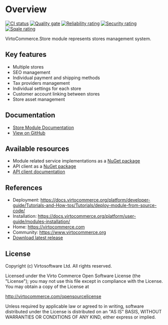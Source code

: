 # Overview

[![CI status](https://github.com/VirtoCommerce/vc-module-store/workflows/Module%20CI/badge.svg?branch=dev)](https://github.com/VirtoCommerce/vc-module-store/actions?query=workflow%3A"Module+CI") [![Quality gate](https://sonarcloud.io/api/project_badges/measure?project=VirtoCommerce_vc-module-store&metric=alert_status&branch=dev)](https://sonarcloud.io/dashboard?id=VirtoCommerce_vc-module-store) [![Reliability rating](https://sonarcloud.io/api/project_badges/measure?project=VirtoCommerce_vc-module-store&metric=reliability_rating&branch=dev)](https://sonarcloud.io/dashboard?id=VirtoCommerce_vc-module-store) [![Security rating](https://sonarcloud.io/api/project_badges/measure?project=VirtoCommerce_vc-module-store&metric=security_rating&branch=dev)](https://sonarcloud.io/dashboard?id=VirtoCommerce_vc-module-store) [![Sqale rating](https://sonarcloud.io/api/project_badges/measure?project=VirtoCommerce_vc-module-store&metric=sqale_rating&branch=dev)](https://sonarcloud.io/dashboard?id=VirtoCommerce_vc-module-store)

VirtoCommerce.Store module represents stores management system.

## Key features

* Multiple stores
* SEO management
* Individual payment and shipping methods
* Tax providers management
* Individual settings for each store
* Customer account linking between stores
* Store asset management

## Documentation

* [Store Module Documentation](https://docs.virtocommerce.org/platform/user-guide/store/overview/)
* [View on GitHub](https://github.com/VirtoCommerce/vc-module-store)

## Available resources

* Module related service implementations as a <a href="https://www.nuget.org/packages/VirtoCommerce.StoreModule.Data" target="_blank">NuGet package</a>
* API client as a <a href="https://www.nuget.org/packages/VirtoCommerce.StoreModule.Client" target="_blank">NuGet package</a>
* [API client documentation](https://docs.virtocommerce.org/platform/developer-guide/GraphQL-Storefront-API-Reference-xAPI/Store/overview/)

## References

* Deployment: https://docs.virtocommerce.org/platform/developer-guide/Tutorials-and-How-tos/Tutorials/deploy-module-from-source-code/
* Installation: https://docs.virtocommerce.org/platform/user-guide/modules-installation/
* Home: https://virtocommerce.com
* Community: https://www.virtocommerce.org
* [Download latest release](https://github.com/VirtoCommerce/vc-module-store/releases/latest)

## License

Copyright (c) Virtosoftware Ltd.  All rights reserved.

Licensed under the Virto Commerce Open Software License (the "License"); you
may not use this file except in compliance with the License. You may
obtain a copy of the License at

http://virtocommerce.com/opensourcelicense

Unless required by applicable law or agreed to in writing, software
distributed under the License is distributed on an "AS IS" BASIS,
WITHOUT WARRANTIES OR CONDITIONS OF ANY KIND, either express or
implied.
